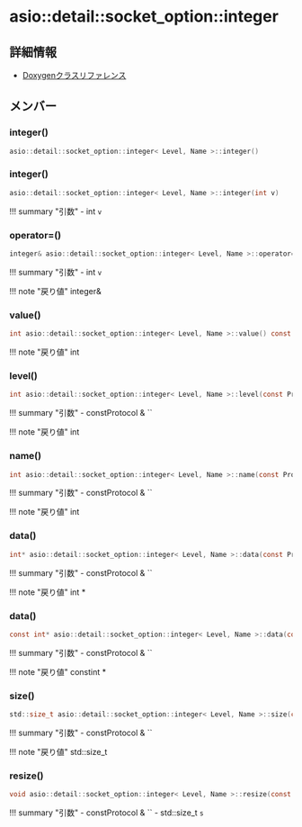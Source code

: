 # asio::detail::socket_option::integer



## 詳細情報

- [Doxygenクラスリファレンス](https://lang-ship.com/reference/ESP32/latest/classasio_1_1detail_1_1socket__option_1_1integer.html)

## メンバー

### integer()



```c
asio::detail::socket_option::integer< Level, Name >::integer()
```



### integer()



```c
asio::detail::socket_option::integer< Level, Name >::integer(int v)
```

!!! summary "引数"
	- int `v` 



### operator=()



```c
integer& asio::detail::socket_option::integer< Level, Name >::operator=(int v)
```

!!! summary "引数"
	- int `v` 

!!! note "戻り値"
	integer&



### value()



```c
int asio::detail::socket_option::integer< Level, Name >::value() const
```

!!! note "戻り値"
	int



### level()



```c
int asio::detail::socket_option::integer< Level, Name >::level(const Protocol &) const
```

!!! summary "引数"
	- constProtocol & `` 

!!! note "戻り値"
	int



### name()



```c
int asio::detail::socket_option::integer< Level, Name >::name(const Protocol &) const
```

!!! summary "引数"
	- constProtocol & `` 

!!! note "戻り値"
	int



### data()



```c
int* asio::detail::socket_option::integer< Level, Name >::data(const Protocol &)
```

!!! summary "引数"
	- constProtocol & `` 

!!! note "戻り値"
	int *



### data()



```c
const int* asio::detail::socket_option::integer< Level, Name >::data(const Protocol &) const
```

!!! summary "引数"
	- constProtocol & `` 

!!! note "戻り値"
	constint *



### size()



```c
std::size_t asio::detail::socket_option::integer< Level, Name >::size(const Protocol &) const
```

!!! summary "引数"
	- constProtocol & `` 

!!! note "戻り値"
	std::size_t



### resize()



```c
void asio::detail::socket_option::integer< Level, Name >::resize(const Protocol &, std::size_t s)
```

!!! summary "引数"
	- constProtocol & `` 
	- std::size_t `s` 




